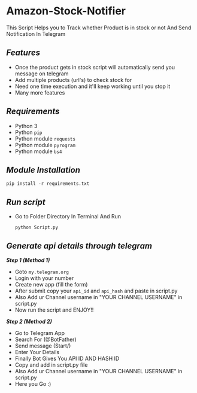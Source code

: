 # Amazon-Stock-Notifier
This Script Helps you to Track whether Product is in stock or not And Send Notification In Telegram 

## ***Features***

- Once the product gets in stock script will automatically send you message on telegram
- Add multiple products (url's) to check stock for
- Need one time execution and it'll keep working until you stop it
- Many more features

## ***Requirements***

- Python 3
- Python `pip`
- Python module `requests`
- Python module `pyrogram`
- Python module `bs4`

## ***Module Installation***

	pip install -r requirements.txt

## ***Run script***
- Go to Folder Directory In Terminal And Run
          
	  python Script.py

## ***Generate api details through telegram***
   ***Step 1 (Method 1)***
- Goto `my.telegram.org`
- Login with your number
- Create new app (fill the form)
- After submit copy your `api_id` and `api_hash` and paste in script.py
- Also Add ur Channel username in "YOUR CHANNEL USERNAME" in script.py
- Now run the script and ENJOY!!

 ***Step 2 (Method 2)***
- Go to Telegram App
- Search For (@BotFather)
- Send message (Start/)
- Enter Your Details
- Finally Bot Gives You API ID AND HASH ID
- Copy and add in script.py file
- Also Add ur Channel username in "YOUR CHANNEL USERNAME" in script.py
- Here you Go :)
